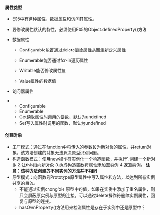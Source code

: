 #### 属性类型

* ES5中有两种属性，数据属性和访问其属性。
* 要修改属性默认的特性，必须使用ES5的Object.definedProperty\(\)方法
* 数据属性
  * Configurable能否通过delete删除属性从而重新定义属性
  * Enumerable能否通过for-in遍历属性

  * Writable能否修改属性值
  * Value属性的数据值
* 访问器属性

* * Configurable
  * Enumerable
  * Get读取属性时调用的函数，默认为undefined
  * Set写入属性时调用的函数，默认为undefined

#### 创建对象

* 工厂模式：通过在function中将传入的参数设为新对象的属性，并return对象。该方法创建的对象无法解决原型识别问题。
* 构造函数模式：使用new操作符实例化一个构造函数，并执行1.创建一个新对象 2.让this指向新对象 3.执行构造函数将属性添加至实例 4.返回实例。 **注意：该种方法创建的不同实例的方法并不相同**
* 原型模式：向函数的Prototype原型属性中写入属性和方法，以达到所有实例共享的目的。
  * 不能通过实例chong'xie 原型中的值，如果在实例中添加了重名属性，则只会屏蔽原实例与原型的连接，可以通过delete操作符删除实例属性，回复与原型的连接。
  * hasOwnProperty\(\)方法用来检测属性是存在于实例中还是原型中？



